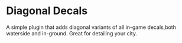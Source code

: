 # Diagonal Decals
A simple plugin that adds diagonal variants of all in-game decals,both waterside and in-ground. Great for detailing your city.
